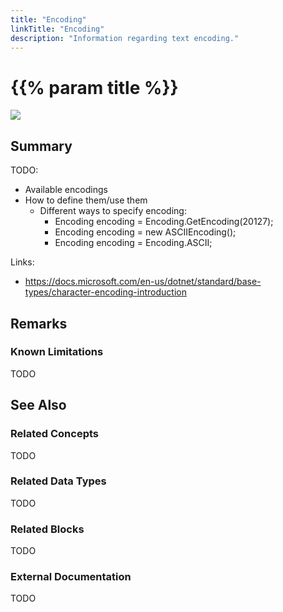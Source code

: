 ```yaml
---
title: "Encoding"
linkTitle: "Encoding"
description: "Information regarding text encoding."
---
```


# {{% param title %}}

<img src="/images/work-in-progress.jpg">

## Summary

TODO:

- Available encodings
- How to define them/use them
  - Different ways to specify encoding:
    - Encoding encoding = Encoding.GetEncoding(20127);
    - Encoding encoding = new ASCIIEncoding();
    - Encoding encoding = Encoding.ASCII;

Links:

- https://docs.microsoft.com/en-us/dotnet/standard/base-types/character-encoding-introduction

## Remarks

### Known Limitations

TODO

## See Also

### Related Concepts

TODO

### Related Data Types

TODO

### Related Blocks

TODO

### External Documentation

TODO
